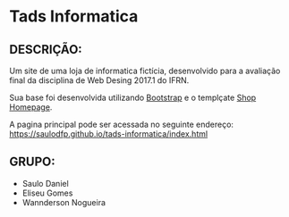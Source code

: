 
# Tads Informatica

## DESCRIÇÃO:

Um site de uma loja de informatica fictícia, desenvolvido para a avaliação final da disciplina de Web Desing 2017.1 do IFRN.

Sua base foi desenvolvida utilizando  [Bootstrap](http://getbootstrap.com/) e o templçate [Shop Homepage](https://startbootstrap.com/template-overviews/shop-homepage/).

A pagina principal pode ser acessada no seguinte endereço: https://saulodfp.github.io/tads-informatica/index.html

## GRUPO:

* Saulo Daniel
* Eliseu Gomes
* Wannderson Nogueira
